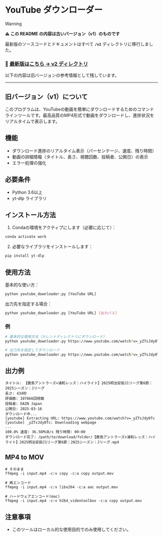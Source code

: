 # YouTube ダウンローダー

> [!WARNING]
> **⚠️ この README の内容は古いバージョン（v1）のものです**
>
> 最新版のソースコードとドキュメントはすべて **`/v2`** ディレクトリに移行しました。
>
> ### 📁 **[最新版はこちら → v2 ディレクトリ](./v2/README.md)**
>
> 以下の内容は旧バージョンの参考情報として残しています。

---

## 旧バージョン（v1）について

このプログラムは、YouTubeの動画を簡単にダウンロードするためのコマンドラインツールです。最高品質のMP4形式で動画をダウンロードし、進捗状況をリアルタイムで表示します。

## 機能

- ダウンロード進捗のリアルタイム表示（パーセンテージ、速度、残り時間）
- 動画の詳細情報（タイトル、長さ、視聴回数、投稿者、公開日）の表示
- エラー処理の強化

## 必要条件

- Python 3.6以上
- yt-dlp ライブラリ

## インストール方法

1. Condaの環境をアクティブにします（必要に応じて）：

```bash
conda activate work
```

2. 必要なライブラリをインストールします：

```bash
pip install yt-dlp
```

## 使用方法

基本的な使い方：

```bash
python youtube_downloader.py [YouTube URL]
```

出力先を指定する場合：

```bash
python youtube_downloader.py [YouTube URL] [出力パス]
```

### 例

```bash
# 基本的な使用方法（カレントディレクトリにダウンロード）
python youtube_downloader.py https://www.youtube.com/watch?v=_yZTsJdy0Tc

# 出力先を指定してダウンロード
python youtube_downloader.py https://www.youtube.com/watch?v=_yZTsJdy0Tc /path/to/download/folder
```

## 出力例

```
タイトル: 【鹿島アントラーズ×浦和レッズ｜ハイライト】2025明治安田J1リーグ第6節｜2025シーズン｜Jリーグ
長さ: 434秒
評価数: 107666回視聴
投稿者: DAZN Japan
公開日: 2025-03-16
ダウンロード中...
[youtube] Extracting URL: https://www.youtube.com/watch?v=_yZTsJdy0Tc
[youtube] _yZTsJdy0Tc: Downloading webpage
...
100.0% 速度: 36.56MiB/s 残り時間: 00:00
ダウンロード完了: /path/to/download/folder/【鹿島アントラーズ×浦和レッズ｜ハイライト】2025明治安田J1リーグ第6節｜2025シーズン｜Jリーグ.mp4
```

## MP4 to MOV
```
# そのまま
ffmpeg -i input.mp4 -c:v copy -c:a copy output.mov

# 再エンコード
ffmpeg -i input.mp4 -c:v libx264 -c:a aac output.mov

# ハードウェアエンコード(mac)
ffmpeg -i input.mp4 -c:v h264_videotoolbox -c:a copy output.mov

```

## 注意事項

- このツールはローカル的な使用目的でのみ使用してください。

